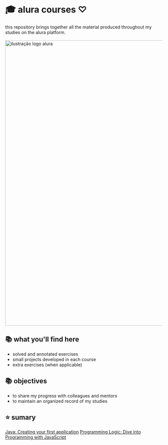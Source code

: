 # 🎓 alura courses ♡
this repository brings together all the material produced throughout my studies on the alura platform.
<br><br>
<img src="https://meuempregonovo.com.br/wp-content/uploads/2024/05/Alura-1-2.jpg" alt="ilustração logo alura" min-width="400px" max-width="400px" width="910px" align="center">
## 📚 what you'll find here

- solved and annotated exercises
- small projects developed in each course
- extra exercises (when applicable)

## 📚 objectives

- to share my progress with colleagues and mentors
- to maintain an organized record of my studies


## ⭐ sumary
<a href="https://github.com/HenriqueBagueixe/CursosdaAlura/tree/master/JavaPrimeiraAplicacao">Java: Creating your first application</a>
<a href="https://github.com/HenriqueBagueixe/Numero-Secreto-Alura">Programming Logic: Dive into Programming with JavaScript</a>
